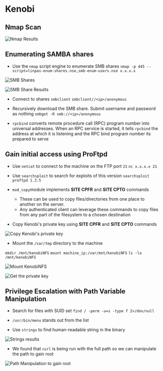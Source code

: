 # Kenobi

## Nmap Scan

![Nmap Results](screenshots/2022-08-02-20-21-44.png)

## Enumerating SAMBA shares

- Use the `nmap` script engine to enumerate SMB shares
```nmap -p 445 --script=linpas-enum-shares.nse,smb-enum-users.nse x.x.x.x```

![SMB Shares](screenshots/2022-08-02-20-23-49.png)

![SMB Share Results](screenshots/2022-08-02-20-24-38.png)

- Connect to shares `smbclient`
```smbclient//<ip>/anonymous```

- Recursively download the SMB share. Submit username and password as nothing
```smbget -R smb://<ip>/anonymous```

- `rpcbind` converts remote procedure call (RPC) program number into universal addresses. When an RPC service is started, it tells `rpcbind` the address at which it is listening and the RPC bind program number its prepared to serve

## Gain initial access using ProFtpd

- Use `netcat` to connect to the machine on the FTP port `21`
```nc x.x.x.x 21```

- Use `searchsploit` to search for exploits of this version
```searchsploit proftpd 1.3.5```

- `mod_copy`module implements **SITE CPFR** and **SITE CPTO** commands
  - These can be used to copy files/directories from one place to another on the server.
  - Any authenticated client can leverage these commands to copy files from any part of the filesystem to a chosen destination

- Copy Kenobi's private key using **SITE CPFR** and **SITE CPTO** commands

![Copy Kenobi's private key](screenshots/2022-08-02-21-31-45.png)

- Mount the `/var/tmp` directory to the machine

```mkdir /mnt/kenobiNFS```
```mount machine_ip:/var/mnt/kenobiNFS```
```ls -la /mnt/kenobiNFS```

![Mount KenobiNFS](screenshots/2022-08-02-21-43-02.png)

![Get the private key](screenshots/2022-08-02-21-44-55.png)

## Privilege Escalation with Path Variable Manipulation

- Search for files with SUID set
```find / -perm -u=s -type f 2>/dev/null```

- `/usr/bin/menu` stands out from the list 
- Use `strings` to find human-readable string in the binary

![Strings results](screenshots/2022-08-03-17-51-25.png)

- We found that `curl` is being run with the full path so we can manipulate the path to gain root 

![Path Manipulation to gain root](screenshots/2022-08-03-17-52-06.png)
